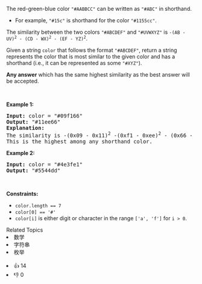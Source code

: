 <p>The red-green-blue color <code>&quot;#AABBCC&quot;</code> can be written as <code>&quot;#ABC&quot;</code> in shorthand.</p>

<ul>
	<li>For example, <code>&quot;#15c&quot;</code> is shorthand for the color <code>&quot;#1155cc&quot;</code>.</li>
</ul>

<p>The similarity between the two colors <code>&quot;#ABCDEF&quot;</code> and <code>&quot;#UVWXYZ&quot;</code> is <code>-(AB - UV)<sup>2</sup> - (CD - WX)<sup>2</sup> - (EF - YZ)<sup>2</sup></code>.</p>

<p>Given a string <code>color</code> that follows the format <code>&quot;#ABCDEF&quot;</code>, return a string represents the color that is most similar to the given color and has a shorthand (i.e., it can be represented as some <code>&quot;#XYZ&quot;</code>).</p>

<p><strong>Any answer</strong> which has the same highest similarity as the best answer will be accepted.</p>

<p>&nbsp;</p>
<p><strong>Example 1:</strong></p>

<pre>
<strong>Input:</strong> color = &quot;#09f166&quot;
<strong>Output:</strong> &quot;#11ee66&quot;
<strong>Explanation:</strong> 
The similarity is -(0x09 - 0x11)<sup>2</sup> -(0xf1 - 0xee)<sup>2</sup> - (0x66 - 0x66)<sup>2</sup> = -64 -9 -0 = -73.
This is the highest among any shorthand color.
</pre>

<p><strong>Example 2:</strong></p>

<pre>
<strong>Input:</strong> color = &quot;#4e3fe1&quot;
<strong>Output:</strong> &quot;#5544dd&quot;
</pre>

<p>&nbsp;</p>
<p><strong>Constraints:</strong></p>

<ul>
	<li><code>color.length == 7</code></li>
	<li><code>color[0] == &#39;#&#39;</code></li>
	<li><code>color[i]</code> is either digit or character in the range <code>[&#39;a&#39;, &#39;f&#39;]</code> for <code>i &gt; 0</code>.</li>
</ul>
<div><div>Related Topics</div><div><li>数学</li><li>字符串</li><li>枚举</li></div></div><br><div><li>👍 14</li><li>👎 0</li></div>